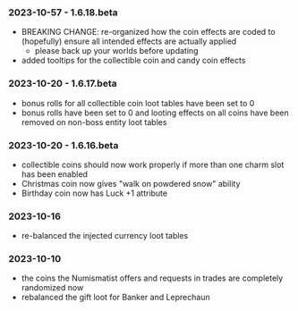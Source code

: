### 2023-10-57 - 1.6.18.beta

- BREAKING CHANGE: re-organized how the coin effects are coded to (hopefully) ensure all intended effects are actually
  applied
  - please back up your worlds before updating
- added tooltips for the collectible coin and candy coin effects

### 2023-10-20 - 1.6.17.beta

- bonus rolls for all collectible coin loot tables have been set to 0
- bonus rolls have been set to 0 and looting effects on all coins have been removed on non-boss entity loot tables

### 2023-10-20 - 1.6.16.beta

- collectible coins should now work properly if more than one charm slot has been enabled
- Christmas coin now gives "walk on powdered snow" ability
- Birthday coin now has Luck +1 attribute

### 2023-10-16

- re-balanced the injected currency loot tables

### 2023-10-10

- the coins the Numismatist offers and requests in trades are completely randomized now
- rebalanced the gift loot for Banker and Leprechaun